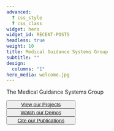 ```yaml
---
advanced:
  ? css_style
  ? css_class
widget: hero
widget_id: RECENT-POSTS
headless: true
weight: 10
title: Medical Guidance Systems Group
subtitle: ""
design:
  columns: "1"
hero_media: welcome.jpg
---
```


The Medical Guidance Systems Group

<button style="width: 180px"><a href="/project">View our Projects</a></button>
<br />
<button style="width: 180px"><a href="/demo">Watch our Demos</a></button>
<br />
<button style="width: 180px"><a href="/publication">Cite our Publications</a></button>
